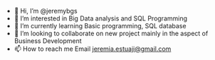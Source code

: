 - 👋 Hi, I’m @jeremybgs
- 👀 I’m interested in Big Data analysis and SQL Programming
- 🌱 I’m currently learning Basic programming, SQL database
- 💞️ I’m looking to collaborate on new project mainly in the aspect of Business Development
- 📫 How to reach me Email jeremia.estuaji@gmail.com

<!---
jeremybgs/jeremybgs is a ✨ special ✨ repository because its `README.md` (this file) appears on your GitHub profile.
You can click the Preview link to take a look at your changes.
--->
